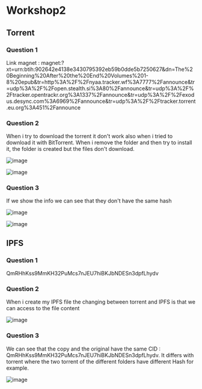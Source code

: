 # Workshop2

## Torrent

### Question 1 

Link magnet : magnet:?xt=urn:btih:902642e4138e3430795392eb59b0dde5b7250627&dn=The%20Beginning%20After%20the%20End%20Volumes%201-8%20epub&tr=http%3A%2F%2Fnyaa.tracker.wf%3A7777%2Fannounce&tr=udp%3A%2F%2Fopen.stealth.si%3A80%2Fannounce&tr=udp%3A%2F%2Ftracker.opentrackr.org%3A1337%2Fannounce&tr=udp%3A%2F%2Fexodus.desync.com%3A6969%2Fannounce&tr=udp%3A%2F%2Ftracker.torrent.eu.org%3A451%2Fannounce

### Question 2

When i try to download the torrent it don't work also when i tried to download it with BitTorrent. When i remove the folder and then try to install it, the folder is created but the files don't download.

![image](https://github.com/Natgru06/Workshop2/assets/108078812/9d5fc7fe-55a1-4d5a-874d-1664da3d206c)

![image](https://github.com/Natgru06/Workshop2/assets/108078812/b4443d23-be41-4903-bb65-36adf4ccf144)

### Question 3

If we show the info we can see that they don't have the same hash 

![image](https://github.com/Natgru06/Workshop2/assets/108078812/f8b41d92-7576-4fa9-bb12-1b332fc4317e)

![image](https://github.com/Natgru06/Workshop2/assets/108078812/36f13bb9-0aa6-4b8f-a352-6831cd24cf9e)



## IPFS

### Question 1

QmRHhKss9MmKH32PuMcs7nJEU7hiBKJbNDESn3dpfLhydv

### Question 2

When i create my IPFS file the changing between torrent and IPFS is that we can access to the file content 

![image](https://github.com/Natgru06/Workshop2/assets/108078812/ff6a808f-054d-4848-b302-77b7cade1560)


### Question 3

We can see that the copy and the original have the same CID : QmRHhKss9MmKH32PuMcs7nJEU7hiBKJbNDESn3dpfLhydv. It differs with torrent where the two torrent of the different folders have different Hash for example.

![image](https://github.com/Natgru06/Workshop2/assets/108078812/acd374b8-71b4-4577-a16f-1661dffb7bf5)


